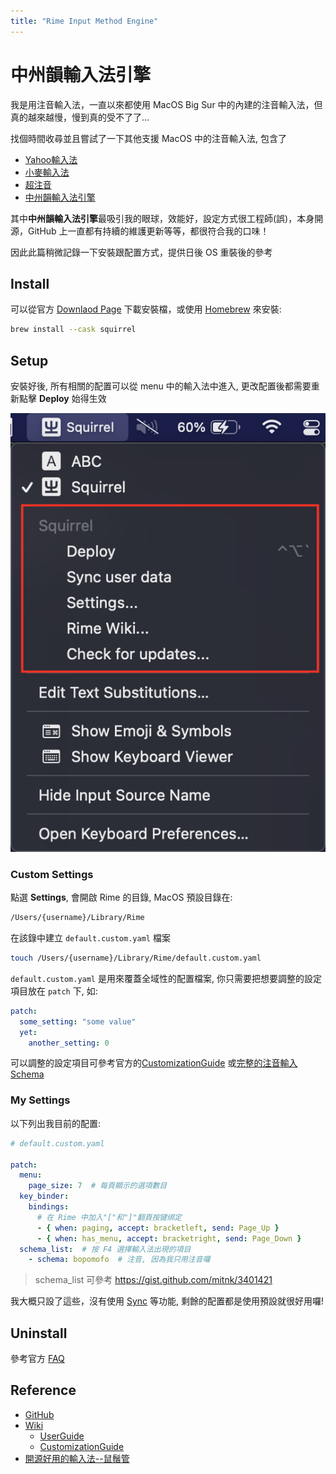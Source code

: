 ```yaml
---
title: "Rime Input Method Engine"
---
```


# 中州韻輸入法引擎

我是用注音輸入法，一直以來都使用 MacOS Big Sur 中的內建的注音輸入法，但真的越來越慢，慢到真的受不了了...

找個時間收尋並且嘗試了一下其他支援 MacOS 中的注音輸入法, 包含了

- [Yahoo輸入法](https://github.com/zonble/ykk_installer)
- [小麥輸入法](https://mcbopomofo.openvanilla.org/)
- [超注音](http://www.superkbd.com/)
- [中州韻輸入法引擎](https://rime.im/)

其中**中州韻輸入法引擎**最吸引我的眼球，效能好，設定方式很工程師(誤)，本身開源，GitHub 上一直都有持續的維護更新等等，都很符合我的口味！

因此此篇稍微記錄一下安裝跟配置方式，提供日後 OS 重裝後的參考

## Install

可以從官方 [Downlaod Page](https://rime.im/download/) 下載安裝檔，或使用 [Homebrew](https://brew.sh/) 來安裝:

```sh
brew install --cask squirrel
```

## Setup

安裝好後, 所有相關的配置可以從 menu 中的輸入法中進入, 更改配置後都需要重新點擊 **Deploy** 始得生效

![](/spaces/umani/attachments/rime-input.png)

### Custom Settings

點選 **Settings**, 會開啟 Rime 的目錄, MacOS 預設目錄在:

```sh
/Users/{username}/Library/Rime
```

在該錄中建立 `default.custom.yaml` 檔案

```sh
touch /Users/{username}/Library/Rime/default.custom.yaml
```

`default.custom.yaml` 是用來覆蓋全域性的配置檔案, 你只需要把想要調整的設定項目放在 `patch` 下, 如:

```yaml
patch:
  some_setting: "some value"
  yet:
  	another_setting: 0
```

可以調整的設定項目可參考官方的[CustomizationGuide](https://github.com/rime/home/wiki/CustomizationGuide) 或[完整的注音輸入 Schema](https://gist.github.com/lotem/3913578)

### My Settings

以下列出我目前的配置:

```yaml
# default.custom.yaml

patch:
  menu:
    page_size: 7  # 每頁顯示的選項數目
  key_binder:
    bindings:
      # 在 Rime 中加入"["和"]"翻頁按键绑定
      - { when: paging, accept: bracketleft, send: Page_Up }
      - { when: has_menu, accept: bracketright, send: Page_Down }
  schema_list:  # 按 F4 選擇輸入法出現的項目
    - schema: bopomofo  # 注音, 因為我只用注音囉
```

> schema_list 可參考 https://gist.github.com/mitnk/3401421

我大概只設了這些，沒有使用 [Sync](https://github.com/rime/home/wiki/UserGuide#%E5%90%8C%E6%AD%A5%E7%94%A8%E6%88%B6%E8%B3%87%E6%96%99) 等功能, 剩餘的配置都是使用預設就很好用囉!

## Uninstall
參考官方 [FAQ](https://github.com/rime/home/wiki/FAQ#%E5%A6%82%E4%BD%95%E5%8D%B8%E8%BC%89%E9%BC%A0%E9%AC%9A%E7%AE%A1squirrel)
## Reference
- [GitHub](https://github.com/rime)
- [Wiki](https://github.com/rime/home/wiki)
	- [UserGuide](https://github.com/rime/home/wiki/UserGuide)
	- [CustomizationGuide](https://github.com/rime/home/wiki/CustomizationGuide)
- [開源好用的輸入法--鼠鬚管](https://intergroup.gitbook.io/080/yuan-hao-yong-de-ru-fa-shu-guan)
